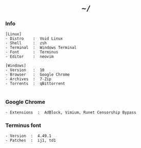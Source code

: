 <h1 align="center"><code>~/</code></h1>

### Info

```
[Linux]
- Distro    :  Void Linux
- Shell     :  zsh
- Terminal  :  Windows Terminal
- Font      :  Terminus
- Editor    :  neovim

[Windows]
- Version   :  10
- Browser   :  Google Chrome
- Archives  :  7-Zip
- Torrents  :  qBittorrent
```

<h1/>

### Google Chrome

```
- Extensions  :  AdBlock, Vimium, Runet Censorship Bypass
```

### Terminus font

```
- Version  :  4.49.1
- Patches  :  ij1, td1
```
